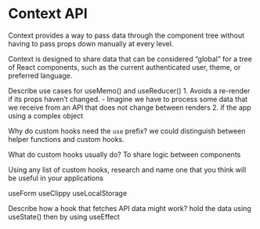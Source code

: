 # Context API

Context provides a way to pass data through the component tree without having to pass props down manually at every level.

Context is designed to share data that can be considered “global” for a tree of React components, such as the current authenticated user, theme, or preferred language.


Describe use cases for useMemo() and useReducer()
    1. Avoids a re-render if its props haven’t changed.
        - Imagine we have to process some data that we receive from an API that does not change between renders
    2. if the app using a complex object

Why do custom hooks need the `use` prefix?
    we could distinguish between helper functions and custom hooks.

What do custom hooks usually do?
To share logic between components

Using any list of custom hooks, research and name one that you think will be useful in your applications

useForm
useClippy
useLocalStorage

Describe how a hook that fetches API data might work?
hold the data using useState() then  by using useEffect
